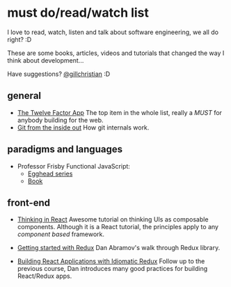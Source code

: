 # must do/read/watch list

I love to read, watch, listen and talk about software engineering, we all do right? :D

These are some books, articles, videos and tutorials that changed the way I think about development...

Have suggestions? [@gillchristian](https://twitter.com/gillchristian) :D

## general

- [The Twelve Factor App](https://12factor.net/) The top item in the whole list, really a *MUST* for anybody building for the web.
- [Git from the inside out](https://codewords.recurse.com/issues/two/git-from-the-inside-out) How git internals work.

## paradigms and languages

- Professor Frisby Functional JavaScript:
  - [Egghead series](https://egghead.io/courses/professor-frisby-introduces-composable-functional-javascript)
  - [Book](https://github.com/MostlyAdequate/mostly-adequate-guide)

## front-end

- [Thinking in React](https://facebook.github.io/react/docs/thinking-in-react.html) Awesome tutorial on thinking UIs as composable components. Although it is a React tutorial, the principles apply to any _component based_ framework.

- [Getting started with Redux](https://egghead.io/courses/getting-started-with-redux) Dan Abramov's walk through Redux library.

- [Building React Applications with Idiomatic Redux](https://egghead.io/courses/building-react-applications-with-idiomatic-redux) Follow up to the previous course, Dan introduces many good practices for building React/Redux apps.
